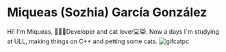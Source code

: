# Miqueas (Sozhia) García González

Hi! I'm Miqueas, 🏄🏻🌴Developer and cat lover💻😸. Now a days I`m studying at ULL, making things on C++ and petting some cats.
![gifcatpc](https://giphy.com/gifs/jonny-3o6vY7kb1ySy3G2i08)

<!--
**Sozhia/Sozhia** is a ✨ _special_ ✨ repository because its `README.md` (this file) appears on your GitHub profile.

Here are some ideas to get you started:

- 🔭 I’m currently working on ...
- 🌱 I’m currently learning ...
- 👯 I’m looking to collaborate on ...
- 🤔 I’m looking for help with ...
- 💬 Ask me about ...
- 📫 How to reach me: ...
- 😄 Pronouns: ...
- ⚡ Fun fact: ...
-->

